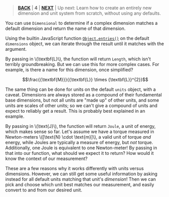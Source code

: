 > [**BACK**](./Package%20Quirks.md) | **4** | [**NEXT**](./Custom%20Units%20and%20Dims.md) | Up next: Learn how to create an entirely new dimension and unit system from scratch, without using any defaults.

You can use `Dimensional` to determine if a complex dimension matches a default dimension and return the name of that dimension.

Using the builtin JavaScript function [`Object.entries()`](https://developer.mozilla.org/en-US/docs/Web/JavaScript/Reference/Global_Objects/Object/entries) on the default `dimensions` object, we can iterate through the result until it matches with the argument.

By passing in \\\(\textbf{L}\\\), the function will return `Length`, which isn't terribly groundbreaking. But we can use this for more complex cases. For example, is there a name for this dimension, once simplified?

$$\frac{{\textbf{M}}}{{\textbf{L}} \times {\textbf{L}}^{2}}$$

The same thing can be done for units on the default `units` object, with a caveat. Dimensions are always stored as a compound of their fundamental base dimensions, but not all units are "made up" of other units, and some units are scales of other units; so we can't give a compound of units and expect to reliably get a result. This is probably best explained in an example.

By passing in \\\(\text{J}\\\), the function will return `Joule`, a unit of energy, which makes sense so far. Let's assume we have a torque measured in Newton-meters \\\([\text{N} \cdot \text{m}]\\\), a valid unit of torque *and* energy, while Joules are typically a measure of energy, but *not* torque. Additionally, one Joule is equivalent to one Newton-meter! By passing in that into our function, what should we expect it to return? How would it know the context of our measurement?

These are a few reasons why it works differently with units versus dimensions. However, we can still get some useful information by asking instead for all default units matching that unit's *dimension*! Then we can pick and choose which unit best matches our measurement, and easily convert to and from our desired unit.